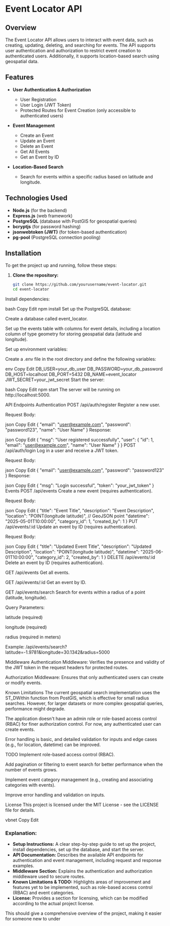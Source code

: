 # Event Locator API

## Overview

The Event Locator API allows users to interact with event data, such as creating, updating, deleting, and searching for events. The API supports user authentication and authorization to restrict event creation to authenticated users. Additionally, it supports location-based search using geospatial data.

## Features

- **User Authentication & Authorization**  
  - User Registration
  - User Login (JWT Token)
  - Protected Routes for Event Creation (only accessible to authenticated users)
  
- **Event Management**
  - Create an Event
  - Update an Event
  - Delete an Event
  - Get All Events
  - Get an Event by ID
  
- **Location-Based Search**
  - Search for events within a specific radius based on latitude and longitude.

## Technologies Used

- **Node.js** (for the backend)
- **Express.js** (web framework)
- **PostgreSQL** (database with PostGIS for geospatial queries)
- **bcryptjs** (for password hashing)
- **jsonwebtoken (JWT)** (for token-based authentication)
- **pg-pool** (PostgreSQL connection pooling)

## Installation

To get the project up and running, follow these steps:

1. **Clone the repository:**

   ```bash
   git clone https://github.com/yourusername/event-locator.git
   cd event-locator
Install dependencies:

bash
Copy
Edit
npm install
Set up the PostgreSQL database:

Create a database called event_locator.

Set up the events table with columns for event details, including a location column of type geometry for storing geospatial data (latitude and longitude).

Set up environment variables:

Create a .env file in the root directory and define the following variables:

env
Copy
Edit
DB_USER=your_db_user
DB_PASSWORD=your_db_password
DB_HOST=localhost
DB_PORT=5432
DB_NAME=event_locator
JWT_SECRET=your_jwt_secret
Start the server:

bash
Copy
Edit
npm start
The server will be running on http://localhost:5000.

API Endpoints
Authentication
POST /api/auth/register
Register a new user.

Request Body:

json
Copy
Edit
{
  "email": "user@example.com",
  "password": "password123",
  "name": "User Name"
}
Response:

json
Copy
Edit
{
  "msg": "User registered successfully",
  "user": {
    "id": 1,
    "email": "user@example.com",
    "name": "User Name"
  }
}
POST /api/auth/login
Log in a user and receive a JWT token.

Request Body:

json
Copy
Edit
{
  "email": "user@example.com",
  "password": "password123"
}
Response:

json
Copy
Edit
{
  "msg": "Login successful",
  "token": "your_jwt_token"
}
Events
POST /api/events
Create a new event (requires authentication).

Request Body:

json
Copy
Edit
{
  "title": "Event Title",
  "description": "Event Description",
  "location": "POINT(longitude latitude)",  // GeoJSON point
  "datetime": "2025-05-01T10:00:00",
  "category_id": 1,
  "created_by": 1
}
PUT /api/events/:id
Update an event by ID (requires authentication).

Request Body:

json
Copy
Edit
{
  "title": "Updated Event Title",
  "description": "Updated Description",
  "location": "POINT(longitude latitude)",
  "datetime": "2025-06-01T10:00:00",
  "category_id": 2,
  "created_by": 1
}
DELETE /api/events/:id
Delete an event by ID (requires authentication).

GET /api/events
Get all events.

GET /api/events/:id
Get an event by ID.

GET /api/events/search
Search for events within a radius of a point (latitude, longitude).

Query Parameters:

latitude (required)

longitude (required)

radius (required in meters)

Example: /api/events/search?latitude=-1.9781&longitude=30.1342&radius=5000

Middleware
Authentication Middleware: Verifies the presence and validity of the JWT token in the request headers for protected routes.

Authorization Middleware: Ensures that only authenticated users can create or modify events.

Known Limitations
The current geospatial search implementation uses the ST_DWithin function from PostGIS, which is effective for small radius searches. However, for larger datasets or more complex geospatial queries, performance might degrade.

The application doesn't have an admin role or role-based access control (RBAC) for finer authorization control. For now, any authenticated user can create events.

Error handling is basic, and detailed validation for inputs and edge cases (e.g., for location, datetime) can be improved.

TODO
Implement role-based access control (RBAC).

Add pagination or filtering to event search for better performance when the number of events grows.

Implement event category management (e.g., creating and associating categories with events).

Improve error handling and validation on inputs.

License
This project is licensed under the MIT License - see the LICENSE file for details.

vbnet
Copy
Edit

### Explanation:
- **Setup Instructions:** A clear step-by-step guide to set up the project, install dependencies, set up the database, and start the server.
- **API Documentation:** Describes the available API endpoints for authentication and event management, including request and response examples.
- **Middleware Section:** Explains the authentication and authorization middleware used to secure routes.
- **Known Limitations & TODO:** Highlights areas of improvement and features yet to be implemented, such as role-based access control (RBAC) and event categories.
- **License:** Provides a section for licensing, which can be modified according to the actual project license.

This should give a comprehensive overview of the project, making it easier for someone new to under